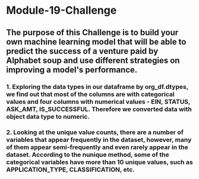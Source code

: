 # Module-19-Challenge

## The purpose of this Challenge is to build your own machine learning model that will be able to predict the success of a venture paid by Alphabet soup and use different strategies on improving a model's performance.

### 1. Exploring the data types in our dataframe by org_df.dtypes, we find out that most of the columns are with categorical values and four columns with numerical values - EIN, STATUS, ASK_AMT, IS_SUCCESSFUL. Therefore we converted data with object data type to numeric. 

### 2. Looking at the unique value counts, there are a number of variables that appear frequently in the dataset, however, many of them appear semi-frequently and even rarely appear in the dataset. According to the nunique method, some of the categorical variables have more than 10 unique values, such as APPLICATION_TYPE, CLASSIFICATION, etc.
